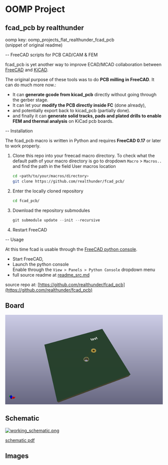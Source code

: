 # OOMP Project  
## fcad_pcb  by realthunder  
  
oomp key: oomp_projects_flat_realthunder_fcad_pcb  
(snippet of original readme)  
  
-- FreeCAD scripts for PCB CAD/CAM & FEM  
  
fcad_pcb is yet another way to improve ECAD/MCAD collaboration between  
[FreeCAD](https://www.freecad.org/) and [KiCAD](https://kicad.org/).  
  
The original purpose of these tools was to do **PCB milling in FreeCAD**. It can do much more now.:  
* It can **generate gcode from kicad_pcb** directly without going through the gerber stage.  
* It can let your **modify the PCB directly inside FC** (done already),  
* and potentially export back to kicad_pcb (partially done).  
* and finally it can **generate solid tracks, pads and plated drills to enable FEM and thermal analysis** on KiCad pcb boards.  
  
-- Installation  
  
The fcad_pcb macro is written in Python and requires **FreeCAD 0.17** or later to work properly.  
  
1. Clone this repo into your freecad macro directory. To check what the default path of your macro directory is go to dropdown `Macro` > `Macros..` and find the path in the field User macros location  
    ```bash  
    cd <path/to/your/macros/directory>  
    git clone https://github.com/realthunder/fcad_pcb/  
    ```  
2. Enter the locally cloned repository  
    ```bash  
    cd fcad_pcb/  
    ```   
3. Download the repository submodules  
    ```python  
    git submodule update --init --recursive  
    ```  
4. Restart FreeCAD  
  
-- Usage  
  
At this time fcad is usable through the [FreeCAD python console](https://wiki.freecad.org/Python_console).   
  
* Start FreeCAD,  
* Launch the python console  
  Enable through the `View > Panels > Python Console` dropdown menu  
*   
  full source readme at [readme_src.md](readme_src.md)  
  
source repo at: [https://github.com/realthunder/fcad_pcb](https://github.com/realthunder/fcad_pcb)  
## Board  
  
[![working_3d.png](working_3d_600.png)](working_3d.png)  
## Schematic  
  
[![working_schematic.png](working_schematic_600.png)](working_schematic.png)  
  
[schematic pdf](working_schematic.pdf)  
## Images  
